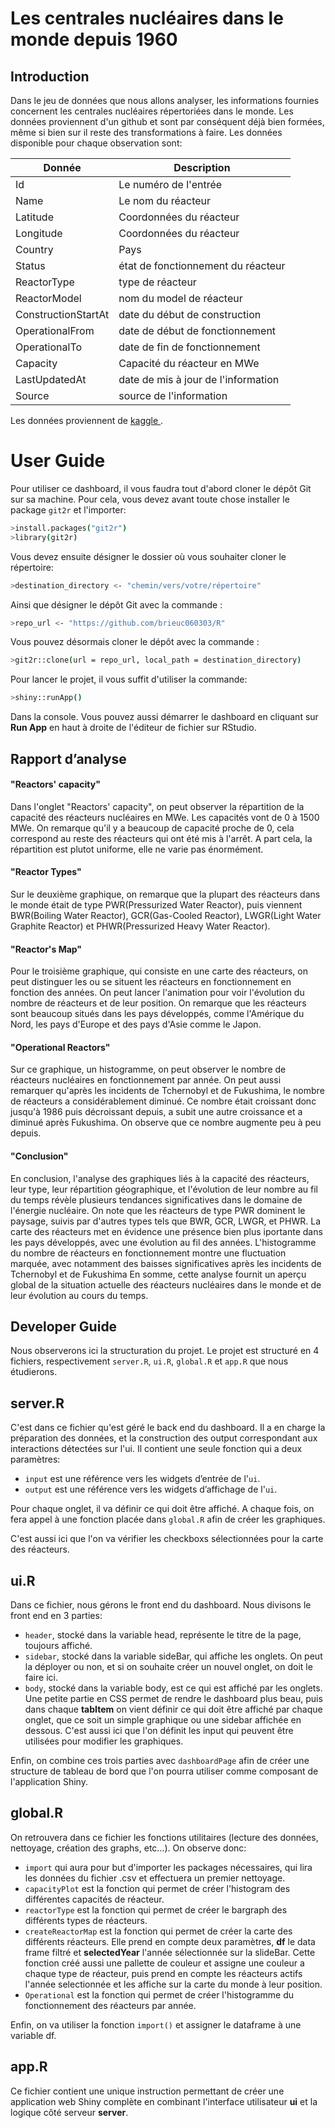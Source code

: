 # Les centrales nucléaires dans le monde depuis 1960

## Introduction

Dans le jeu de données que nous allons analyser, les informations fournies concernent les centrales nucléaires répertoriées dans le monde. Les données proviennent d'un github et sont par conséquent déjà bien formées, même si bien sur il reste des transformations à faire. Les données disponible pour chaque observation sont:

| Donnée | Description |
| ------ | ------ |
| Id | Le numéro de l'entrée |
| Name | Le nom du réacteur |
| Latitude | Coordonnées du réacteur |
| Longitude | Coordonnées du réacteur |
| Country | Pays |
| Status | état de fonctionnement du réacteur |
| ReactorType | type de réacteur |
| ReactorModel | nom du model de réacteur |
| ConstructionStartAt | date du début de construction |
| OperationalFrom | date de début de fonctionnement |
| OperationalTo | date de fin de fonctionnement |
| Capacity | Capacité du réacteur en MWe |
| LastUpdatedAt | date de mis à jour de l'information |
| Source | source de l'information |

 Les données proviennent de [kaggle ](https://www.kaggle.com/datasets/marchman/geo-nuclear-data).

# User Guide

Pour utiliser ce dashboard, il vous faudra tout d'abord cloner le dépôt Git sur sa machine. Pour cela, vous devez avant toute chose installer le package `git2r` et l'importer:

```sh
>install.packages("git2r")
>library(git2r)
```

Vous devez ensuite désigner le dossier où vous souhaiter cloner le répertoire:

```sh
>destination_directory <- "chemin/vers/votre/répertoire"
```

Ainsi que désigner le dépôt Git avec la commande :
```sh
>repo_url <- "https://github.com/brieuc060303/R"
```

Vous pouvez désormais cloner le dépôt avec la commande :
```sh
>git2r::clone(url = repo_url, local_path = destination_directory)
```

Pour lancer le projet, il vous suffit d'utiliser la commande:

```sh
>shiny::runApp()
```
Dans la console. Vous pouvez aussi démarrer le dashboard en cliquant sur **Run App** en haut à droite de l'éditeur de fichier sur RStudio.

##  Rapport d’analyse

#### "Reactors' capacity"
Dans l'onglet "Reactors' capacity", on peut observer la répartition de la capacité des réacteurs nucléaires en MWe. Les capacités vont de 0 à 1500 MWe. On remarque qu'il y a beaucoup de capacité proche de 0, cela correspond au reste des réacteurs qui ont été mis à l'arrêt. A part cela, la répartition est plutot uniforme, elle ne varie pas énormément.

#### "Reactor Types"
Sur le deuxième graphique, on remarque que la plupart des réacteurs dans le monde était de type PWR(Pressurized Water Reactor), puis viennent BWR(Boiling Water Reactor), GCR(Gas-Cooled Reactor), LWGR(Light Water Graphite Reactor) et PHWR(Pressurized Heavy Water Reactor).

#### "Reactor's Map"
Pour le troisième graphique, qui consiste en une carte des réacteurs, on peut distinguer les ou se situent les réacteurs en fonctionnement en fonction des années.
On peut lancer l'animation pour voir l'évolution du nombre de réacteurs et de leur position. On remarque que les réacteurs sont beaucoup situés dans les pays développés, comme l'Amérique du Nord, les pays d'Europe et des pays d'Asie comme le Japon.

#### "Operational Reactors"
Sur ce graphique, un histogramme, on peut observer le nombre de réacteurs nucléaires en fonctionnement par année. On peut aussi remarquer qu'après les incidents de Tchernobyl et de Fukushima, le nombre de réacteurs a considérablement diminué. Ce nombre était croissant donc jusqu'à 1986 puis décroissant depuis, a subit une autre croissance et a diminué après Fukushima. On observe que ce nombre augmente peu à peu depuis.

#### "Conclusion"
En conclusion, l'analyse des graphiques liés à la capacité des réacteurs, leur type, leur répartition géographique, et l'évolution de leur nombre au fil du temps révèle plusieurs tendances significatives dans le domaine de l'énergie nucléaire. On note que les réacteurs de type PWR dominent le paysage, suivis par d'autres types tels que BWR, GCR, LWGR, et PHWR. La carte des réacteurs met en évidence une présence bien plus iportante dans les pays développés, avec une évolution au fil des années. L'histogramme du nombre de réacteurs en fonctionnement montre une fluctuation marquée, avec notamment des baisses significatives après les incidents de Tchernobyl et de Fukushima
En somme, cette analyse fournit un aperçu global de la situation actuelle des réacteurs nucléaires dans le monde et de leur évolution au cours du temps.

## Developer Guide

Nous observerons ici la structuration du projet. Le projet est structuré en 4 fichiers, respectivement `server.R`, `ui.R`, `global.R` et `app.R` que nous étudierons.

## server.R

C'est dans ce fichier qu'est géré le back end du dashboard. Il a en charge la préparation des données, et la construction des output correspondant aux interactions détectées sur l'ui. Il contient une seule fonction qui a deux paramètres:

- `input` est une référence vers les widgets d’entrée de l'`ui`.
- `output` est une référence vers les widgets d’affichage de l'`ui`.

Pour chaque onglet, il va définir ce qui doit être affiché. A chaque fois, on fera appel à une fonction placée dans `global.R` afin de créer les graphiques.

C'est aussi ici que l'on va vérifier les checkboxs sélectionnées pour la carte des réacteurs.

## ui.R

Dans ce fichier, nous gérons le front end du dashboard. Nous divisons le front end en 3 parties:

- `header`, stocké dans la variable head, représente le titre de la page, toujours affiché.
- `sidebar`, stocké dans la variable sideBar, qui affiche les onglets. On peut la déployer ou non, et si on souhaite créer un nouvel onglet, on doit le faire ici.
- `body`, stocké dans la variable body, est ce qui est affiché par les onglets. Une petite partie en CSS permet de rendre le dashboard plus beau, puis dans chaque **tabItem** on vient définir ce qui doit être affiché par chaque onglet, que ce soit un simple graphique ou une sidebar affichée en dessous. C'est aussi ici que l'on définit les input qui peuvent être utilisées pour modifier les graphiques.
 
Enfin, on combine ces trois parties avec `dashboardPage` afin de créer une structure de tableau de bord que l'on pourra utiliser comme composant de l'application Shiny.

## global.R

On retrouvera dans ce fichier les fonctions utilitaires (lecture des données, nettoyage, création des graphs, etc…). On observe donc:
- `import` qui aura pour but d'importer les packages nécessaires, qui lira les données du fichier .csv et effectuera un premier nettoyage.
- `capacityPlot` est la fonction qui permet de créer l'histogram des différentes capacités de réacteur.
- `reactorType` est la fonction qui permet de créer le bargraph des différents types de réacteurs.
- `createReactorMap` est la fonction qui permet de créer la carte des différents réacteurs. Elle prend en compte deux paramètres, **df** le data frame filtré et **selectedYear** l'année sélectionnée sur la slideBar. Cette fonction créé aussi une pallette de couleur et assigne une couleur a chaque type de réacteur, puis prend en compte les réacteurs actifs l'année selectionnée et les affiche sur la carte du monde à leur position.
- `Operational` est la fonction qui permet de créer l'histogramme du fonctionnement des réacteurs par année.

Enfin, on va utiliser la fonction `import()` et assigner le dataframe à une variable df.

## app.R

Ce fichier contient une unique instruction permettant de créer une application web Shiny complète en combinant l'interface utilisateur **ui** et la logique côté serveur **server**.